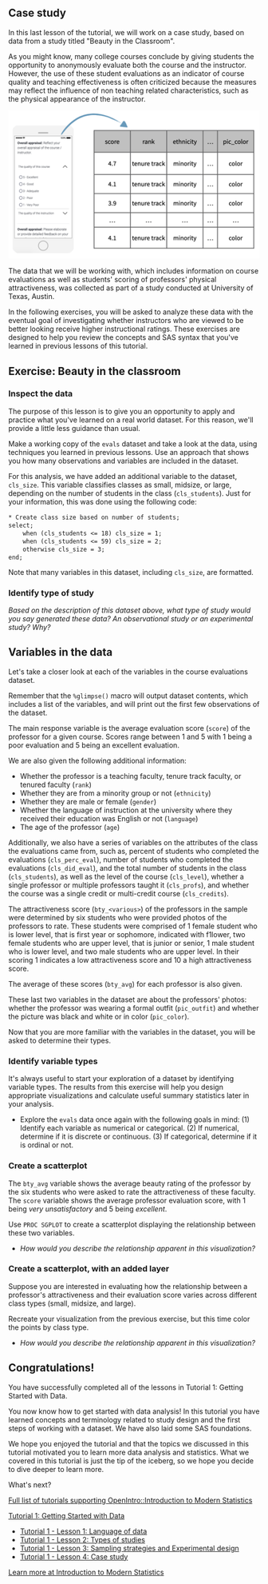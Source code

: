 ## Case study

In this last lesson of the tutorial, we will work on a case study, based on data from a study titled "Beauty in the Classroom".

As you might know, many college courses conclude by giving students the opportunity to anonymously evaluate both the course and the instructor. However, the use of these student evaluations as an indicator of course quality and teaching effectiveness is often criticized because the measures may reflect the influence of non teaching related characteristics, such as the physical appearance of the instructor.

![](images/evals-data.png)

The data that we will be working with, which includes information on course evaluations as well as students' scoring of professors' physical attractiveness, was collected as part of a study conducted at University of Texas, Austin.

In the following exercises, you will be asked to analyze these data with the eventual goal of investigating whether instructors who are viewed to be better looking receive higher instructional ratings. These exercises are designed to help you review the concepts and SAS syntax that you've learned in previous lessons of this tutorial.

## Exercise: Beauty in the classroom

### Inspect the data

The purpose of this lesson is to give you an opportunity to apply and practice what you've learned on a real world dataset. For this reason, we'll provide a little less guidance than usual.

Make a working copy of the `evals` dataset and take a look at the data, using techniques you learned in previous lessons. Use an approach that shows you how many observations and variables are included in the dataset.  

For this analysis, we have added an additional variable to the dataset, `cls_size`. This variable classifies classes as small, midsize, or large, depending on the number of students in the class (`cls_students`). Just for your information, this was done using the following code:

```
* Create class size based on number of students;	
select;
	when (cls_students <= 18) cls_size = 1;
	when (cls_students <= 59) cls_size = 2;
	otherwise cls_size = 3;
end;
```

Note that many variables in this dataset, including `cls_size`, are formatted.

### Identify type of study

*Based on the description of this dataset above, what type of study would you say generated these data? An observational study or an experimental study? Why?*

## Variables in the data

Let's take a closer look at each of the variables in the course evaluations dataset.

Remember that  the `%glimpse()` macro will output dataset contents, which includes a list of the variables, and will print out the first few observations of the dataset.

The main response variable is the average evaluation score (`score`) of the professor for a given course. Scores range between 1 and 5 with 1 being a poor evaluation and 5 being an excellent evaluation.

We are also given the following additional information:

* Whether the professor is a teaching faculty, tenure track faculty, or tenured faculty (`rank`)
* Whether they are from a minority group or not (`ethnicity`)
* Whether they are male or female (`gender`)
* Whether the language of instruction at the university where they received their education was English or not (`language`)
* The age of the professor (`age`)

Additionally, we also have a series of variables on the attributes of the class the evaluations came from, such as, percent of students who completed the evaluations (`cls_perc_eval`), number of students who completed the evaluations (`cls_did_eval`), and the total number of students in the class (`cls_students`), as well as the level of the course (`cls_level`), whether a single professor or multiple professors taught it (`cls_profs`), and whether the course was a single credit or multi-credit course  (`cls_credits`).

The attractiveness score (`bty_<various>`) of the professors in the sample were determined by six students who were provided photos of the professors to rate. These students were comprised of 1 female student who is lower level, that is first year or sophomore, indicated with f1lower, two female students who are upper level, that is junior or senior, 1 male student who is lower level, and two male students who are upper level. In their scoring 1 indicates a low attractiveness score and 10 a high attractiveness score.

The average of these scores (`bty_avg`) for each professor is also given.

These last two variables in the dataset are about the professors' photos: whether the professor was wearing a formal outfit (`pic_outfit`) and whether the picture was black and white or in color (`pic_color`).

Now that you are more familiar with the variables in the dataset, you will be asked to determine their types.

### Identify variable types

It's always useful to start your exploration of a dataset by identifying variable types. The results from this exercise will help you design appropriate visualizations and calculate useful summary statistics later in your analysis.

- Explore the `evals` data once again with the following goals in mind: (1) Identify each variable as numerical or categorical. (2) If numerical, determine if it is discrete or continuous. (3) If categorical, determine if it is ordinal or not.

### Create a scatterplot

The `bty_avg` variable shows the average beauty rating of the professor by the six students who were asked to rate the attractiveness of these faculty. The `score` variable shows the average professor evaluation score, with 1 being *very unsatisfactory* and 5 being *excellent*.

Use `PROC SGPLOT` to create a scatterplot displaying the relationship between these two variables. 

- *How would you describe the relationship apparent in this visualization?*

### Create a scatterplot, with an added layer

Suppose you are interested in evaluating how the relationship between a professor's attractiveness and their evaluation score varies across different class types (small, midsize, and large).

Recreate your visualization from the previous exercise, but this time color the points by class type.

- *How would you describe the relationship apparent in this visualization?*

## Congratulations!

You have successfully completed all of the lessons in Tutorial 1: Getting Started with Data.

You now know how to get started with data analysis! In this tutorial you have learned concepts and terminology related to study design and the first steps of working with a dataset. We have also laid some SAS foundations.

We hope you enjoyed the tutorial and that the topics we discussed in this tutorial motivated you to learn more data analysis and statistics. What we covered in this tutorial is just the tip of the iceberg, so we hope you decide to dive deeper to learn more.

What's next?

[Full list of tutorials supporting OpenIntro::Introduction to Modern Statistics](https://bghammill.github.io/)

[Tutorial 1: Getting Started with Data](https://bghammill.github.io/ims-01-data/)

- [Tutorial 1 - Lesson 1: Language of data](https://bghammill.github.io/ims-01-data/ims-01-lesson-01/)
- [Tutorial 1 - Lesson 2: Types of studies](https://bghammill.github.io/ims-01-data/ims-01-lesson-02/)
- [Tutorial 1 - Lesson 3: Sampling strategies and Experimental design](https://bghammill.github.io/ims-01-data/ims-01-lesson-03/)
- [Tutorial 1 - Lesson 4: Case study](https://bghammill.github.io/ims-01-data/ims-01-lesson-04/)

[Learn more at Introduction to Modern Statistics](http://openintro-ims.netlify.app/)

<!-- MathJax -->

<script src="https://cdn.mathjax.org/mathjax/latest/MathJax.js?config=TeX-AMS-MML_HTMLorMML" type="text/javascript"></script>

